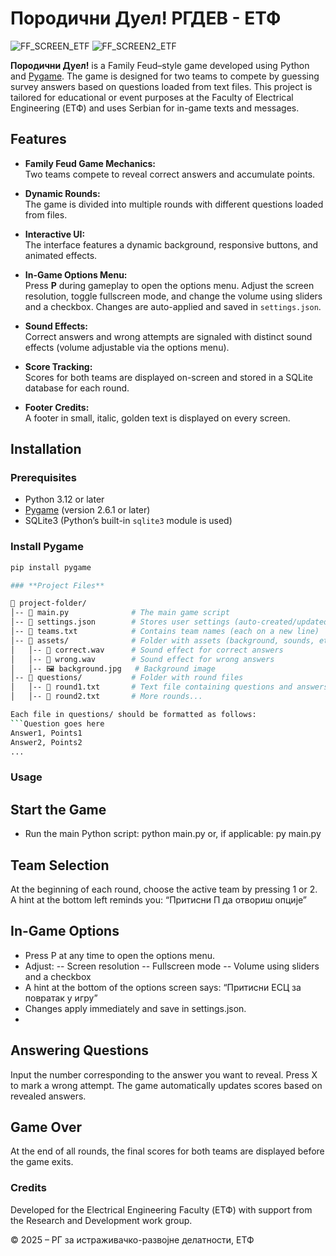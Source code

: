 # Породични Дуел! РГДЕВ - ЕТФ


![FF_SCREEN_ETF](https://i.imgur.com/VnjK0Ve.png)
![FF_SCREEN2_ETF](https://i.imgur.com/UbtEK7J.png)

**Породични Дуел!** is a Family Feud–style game developed using Python and [Pygame](https://www.pygame.org/). The game is designed for two teams to compete by guessing survey answers based on questions loaded from text files. This project is tailored for educational or event purposes at the Faculty of Electrical Engineering (ЕТФ) and uses Serbian for in-game texts and messages.

## Features

- **Family Feud Game Mechanics:**  
  Two teams compete to reveal correct answers and accumulate points.

- **Dynamic Rounds:**  
  The game is divided into multiple rounds with different questions loaded from files.

- **Interactive UI:**  
  The interface features a dynamic background, responsive buttons, and animated effects.

- **In-Game Options Menu:**  
  Press **P** during gameplay to open the options menu. Adjust the screen resolution, toggle fullscreen mode, and change the volume using sliders and a checkbox. Changes are auto-applied and saved in `settings.json`.

- **Sound Effects:**  
  Correct answers and wrong attempts are signaled with distinct sound effects (volume adjustable via the options menu).

- **Score Tracking:**  
  Scores for both teams are displayed on-screen and stored in a SQLite database for each round.

- **Footer Credits:**  
  A footer in small, italic, golden text is displayed on every screen.

## Installation

### Prerequisites

- Python 3.12 or later
- [Pygame](https://www.pygame.org/) (version 2.6.1 or later)
- SQLite3 (Python’s built-in `sqlite3` module is used)

### Install Pygame

```bash
pip install pygame

### **Project Files**

📁 project-folder/
│-- 📄 main.py              # The main game script
│-- 📄 settings.json        # Stores user settings (auto-created/updated)
│-- 📄 teams.txt            # Contains team names (each on a new line)
│-- 📁 assets/              # Folder with assets (background, sounds, etc.)
│   │-- 🎵 correct.wav      # Sound effect for correct answers
│   │-- 🎵 wrong.wav        # Sound effect for wrong answers
│   │-- 🖼️ background.jpg   # Background image
│-- 📁 questions/           # Folder with round files
│   │-- 📄 round1.txt       # Text file containing questions and answers
│   │-- 📄 round2.txt       # More rounds...

Each file in questions/ should be formatted as follows:
```Question goes here
Answer1, Points1
Answer2, Points2
...
```

### Usage

## Start the Game
- Run the main Python script:
python main.py
or, if applicable:
py main.py

## Team Selection
At the beginning of each round, choose the active team by pressing 1 or 2.
A hint at the bottom left reminds you:
“Притисни П да отвориш опције”

## In-Game Options
- Press P at any time to open the options menu.
- Adjust:
 -- Screen resolution
 -- Fullscreen mode
 -- Volume using sliders and a checkbox
 - A hint at the bottom of the options screen says:
 “Притисни ЕСЦ за повратак у игру”
- Changes apply immediately and save in settings.json.
- 
## Answering Questions
Input the number corresponding to the answer you want to reveal.
Press X to mark a wrong attempt.
The game automatically updates scores based on revealed answers.

## Game Over
At the end of all rounds, the final scores for both teams are displayed before the game exits.

### Credits
Developed for the Electrical Engineering Faculty (ЕТФ) with support from the Research and Development work group.

© 2025 – РГ за истраживачко-развојне делатности, ЕТФ
